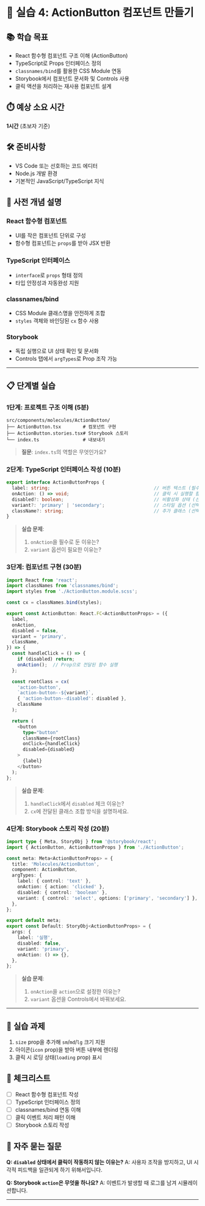# 🎯 실습 4: ActionButton 컴포넌트 만들기

## 📚 학습 목표

* React 함수형 컴포넌트 구조 이해 (ActionButton)
* TypeScript로 Props 인터페이스 정의
* `classnames/bind`를 활용한 CSS Module 연동
* Storybook에서 컴포넌트 문서화 및 Controls 사용
* 클릭 액션을 처리하는 재사용 컴포넌트 설계

## ⏱️ 예상 소요 시간

**1시간** (초보자 기준)

## 🛠️ 준비사항

* VS Code 또는 선호하는 코드 에디터
* Node.js 개발 환경
* 기본적인 JavaScript/TypeScript 지식

## 📘 사전 개념 설명

### React 함수형 컴포넌트

* UI를 작은 컴포넌트 단위로 구성
* 함수형 컴포넌트는 `props`를 받아 JSX 반환

### TypeScript 인터페이스

* `interface`로 `props` 형태 정의
* 타입 안정성과 자동완성 지원

### classnames/bind

* CSS Module 클래스명을 안전하게 조합
* `styles` 객체와 바인딩된 `cx` 함수 사용

### Storybook

* 독립 실행으로 UI 상태 확인 및 문서화
* Controls 탭에서 `argTypes`로 Prop 조작 가능

---

## 📋 단계별 실습

### 1단계: 프로젝트 구조 이해 (5분)

```
src/components/molecules/ActionButton/
├── ActionButton.tsx        # 컴포넌트 구현
├── ActionButton.stories.tsx# Storybook 스토리
└── index.ts                # 내보내기
```

> **질문**: `index.ts`의 역할은 무엇인가요?

### 2단계: TypeScript 인터페이스 작성 (10분)

```typescript
export interface ActionButtonProps {
  label: string;                                      // 버튼 텍스트 (필수)
  onAction: () => void;                               // 클릭 시 실행할 함수 (필수)
  disabled?: boolean;                                 // 비활성화 상태 (선택)
  variant?: 'primary' | 'secondary';                  // 스타일 옵션 (선택)
  className?: string;                                 // 추가 클래스 (선택)
}
```

> **실습 문제**:
>
> 1. `onAction`을 필수로 둔 이유는?
> 2. `variant` 옵션이 필요한 이유는?

### 3단계: 컴포넌트 구현 (30분)

```typescript
import React from 'react';
import classNames from 'classnames/bind';
import styles from './ActionButton.module.scss';

const cx = classNames.bind(styles);

export const ActionButton: React.FC<ActionButtonProps> = ({
  label,
  onAction,
  disabled = false,
  variant = 'primary',
  className,
}) => {
  const handleClick = () => {
    if (disabled) return;
    onAction();  // Prop으로 전달된 함수 실행
  };

  const rootClass = cx(
    'action-button',
    `action-button--${variant}`,
    { 'action-button--disabled': disabled },
    className
  );

  return (
    <button
      type="button"
      className={rootClass}
      onClick={handleClick}
      disabled={disabled}
    >
      {label}
    </button>
  );
};
```

> **실습 문제**:
>
> 1. `handleClick`에서 `disabled` 체크 이유는?
> 2. `cx`에 전달된 클래스 조합 방식을 설명하세요.

### 4단계: Storybook 스토리 작성 (20분)

```typescript
import type { Meta, StoryObj } from '@storybook/react';
import { ActionButton, ActionButtonProps } from './ActionButton';

const meta: Meta<ActionButtonProps> = {
  title: 'Molecules/ActionButton',
  component: ActionButton,
  argTypes: {
    label: { control: 'text' },
    onAction: { action: 'clicked' },
    disabled: { control: 'boolean' },
    variant: { control: 'select', options: ['primary', 'secondary'] },
  },
};

export default meta;
export const Default: StoryObj<ActionButtonProps> = {
  args: {
    label: '실행',
    disabled: false,
    variant: 'primary',
    onAction: () => {},
  },
};
```

> **실습 문제**:
>
> 1. `onAction`을 `action`으로 설정한 이유는?
> 2. `variant` 옵션을 Controls에서 바꿔보세요.

---

## 🎯 실습 과제

1. `size` prop을 추가해 `sm`/`md`/`lg` 크기 지원
2. 아이콘(`icon` prop)을 받아 버튼 내부에 렌더링
3. 클릭 시 로딩 상태(`loading` prop) 표시

## 📝 체크리스트

* [ ] React 함수형 컴포넌트 작성
* [ ] TypeScript 인터페이스 정의
* [ ] classnames/bind 연동 이해
* [ ] 클릭 이벤트 처리 패턴 이해
* [ ] Storybook 스토리 작성

## 🤔 자주 묻는 질문

**Q: `disabled` 상태에서 클릭이 작동하지 않는 이유는?**
A: 사용자 조작을 방지하고, UI 시각적 피드백을 일관되게 하기 위해서입니다.

**Q: Storybook `action`은 무엇을 하나요?**
A: 이벤트가 발생할 때 로그를 남겨 시뮬레이션합니다.

---
